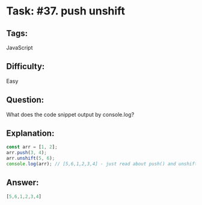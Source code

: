 # Task: #37. push unshift

## Tags: 

JavaScript

## Difficulty:

Easy

## Question:

What does the code snippet output by console.log?

## Explanation:

```javascript
const arr = [1, 2];
arr.push(3, 4);
arr.unshift(5, 6);
console.log(arr); // [5,6,1,2,3,4] - just read about push() and unshift()
```

## Answer:

```javascript
[5,6,1,2,3,4]
```

